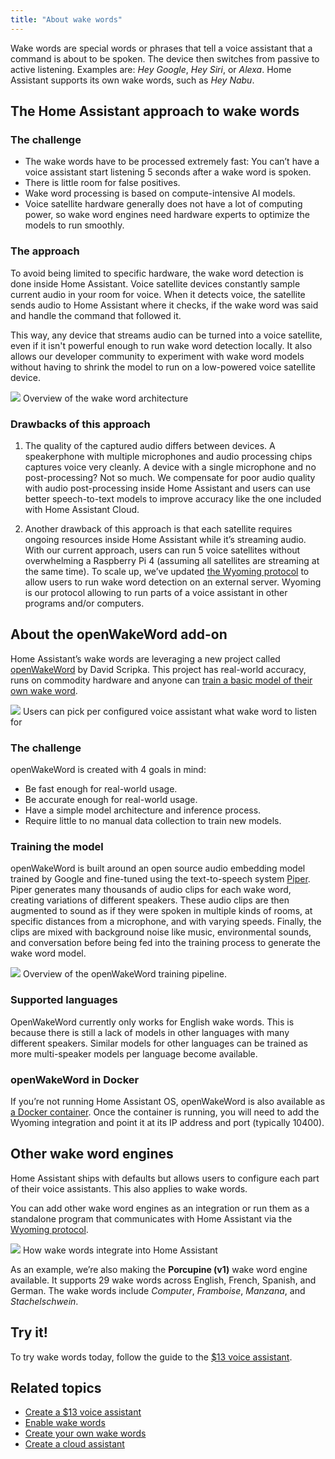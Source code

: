 ```yaml
---
title: "About wake words"
---
```


Wake words are special words or phrases that tell a voice assistant that a command is about to be spoken. The device then switches from passive to active listening. Examples are: *Hey Google*, *Hey Siri*, or *Alexa*. Home Assistant supports its own wake words, such as *Hey Nabu*.

## The Home Assistant approach to wake words

### The challenge

- The wake words have to be processed extremely fast: You can’t have a voice assistant start listening 5 seconds after a wake word is spoken.
- There is little room for false positives.
- Wake word processing is based on compute-intensive AI models.
- Voice satellite hardware generally does not have a lot of computing power, so wake word engines need hardware experts to optimize the models to run smoothly.

### The approach

To avoid being limited to specific hardware, the wake word detection is done inside Home Assistant. Voice satellite devices constantly sample current audio in your room for voice. When it detects voice, the satellite sends audio to Home Assistant where it checks, if the wake word was said and handle the command that followed it.

This way, any device that streams audio can be turned into a voice satellite, even if it isn't powerful enough to run wake word detection locally. It also allows our developer community to experiment with wake word models without having to shrink the model to run on a low-powered voice satellite device.

<p class='img'>
<img src='/images/blog/2023-10-12-year-of-the-voice-chapter-4/wake-word-architecture.png'>
Overview of the wake word architecture
</p>

### Drawbacks of this approach

1. The quality of the captured audio differs between devices. A speakerphone with multiple microphones and audio processing chips captures voice very cleanly. A device with a single microphone and no post-processing? Not so much. We compensate for poor audio quality with audio post-processing inside Home Assistant and users can use better speech-to-text models to improve accuracy like the one included with Home Assistant Cloud.

2. Another drawback of this approach is that each satellite requires ongoing resources inside Home Assistant while it’s streaming audio. With our current approach, users can run 5 voice satellites without overwhelming a Raspberry Pi 4 (assuming all satellites are streaming at the same time). To scale up, we’ve updated [the Wyoming protocol][wyoming] to allow users to run wake word detection on an external server. Wyoming is our protocol allowing to run parts of a voice assistant in other programs and/or computers.

## About the openWakeWord add-on

Home Assistant’s wake words are leveraging a new project called [openWakeWord] by David Scripka. This project has real-world accuracy, runs on commodity hardware and anyone can [train a basic model of their own wake word][own-wake-word].

<p class='img'>
<img src='/images/blog/2023-10-12-year-of-the-voice-chapter-4/pick-wake-word.png'>
Users can pick per configured voice assistant what wake word to listen for
</p>

### The challenge

openWakeWord is created with 4 goals in mind:

- Be fast enough for real-world usage.
- Be accurate enough for real-world usage.
- Have a simple model architecture and inference process.
- Require little to no manual data collection to train new models.

### Training the model

openWakeWord is built around an open source audio embedding model trained by Google and fine-tuned using the text-to-speech system [Piper]. Piper generates many thousands of audio clips for each wake word, creating variations of different speakers. These audio clips are then augmented to sound as if they were spoken in multiple kinds of rooms, at specific distances from a microphone, and with varying speeds. Finally, the clips are mixed with background noise like music, environmental sounds, and conversation before being fed into the training process to generate the wake word model.

<p class='img'>
<img src='/images/blog/2023-10-12-year-of-the-voice-chapter-4/open-wake-word-architecture.png'>
Overview of the openWakeWord training pipeline.
</p>

### Supported languages

OpenWakeWord currently only works for English wake words. This is because there is still a lack of models in other languages with many different speakers. Similar models for other languages can be trained as more multi-speaker models per language become available.

### openWakeWord in Docker

If you’re not running Home Assistant OS, openWakeWord is also available as [a Docker container](https://github.com/rhasspy/wyoming-openwakeword#docker-image). Once the container is running, you will need to add the Wyoming integration and point it at its IP address and port (typically 10400).

## Other wake word engines

Home Assistant ships with defaults but allows users to configure each part of their voice assistants. This also applies to wake words.

You can add other wake word engines as an integration or run them as a standalone program that communicates with Home Assistant via the [Wyoming protocol](https://github.com/rhasspy/wyoming).

<p class='img'>
<img src='/images/blog/2023-10-12-year-of-the-voice-chapter-4/wake-word-integration.png'>
How wake words integrate into Home Assistant
</p>

As an example, we’re also making the **Porcupine (v1)** wake word engine available. It supports 29 wake words across English, French, Spanish, and German. The wake words include *Computer*, *Framboise*, *Manzana*, and *Stachelschwein*.

## Try it!

To try wake words today, follow the guide to the [$13 voice assistant][13-tutorial].

## Related topics

- [Create a $13 voice assistant](/voice_control/thirteen-usd-voice-remote/)
- [Enable wake words](/voice_control/install_wake_word_add_on/)
- [Create your own wake words](/voice_control/create_wake_word/)
- [Create a cloud assistant](/voice_control/voice_remote_cloud_assistant/)

[13-tutorial]: /voice_control/thirteen-usd-voice-remote/
[openWakeWord]: https://github.com/dscripka/openWakeWord
[own-wake-word]: /voice_control/create_wake_word/
[Piper]: https://github.com/rhasspy/piper/
[wyoming]: https://github.com/rhasspy/wyoming